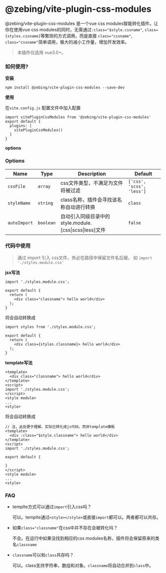 # @zebing/vite-plugin-css-modules
@zebing/vite-plugin-css-modules 是一个vue css modules智能转化插件。让你在使用vue css modules的同时，无需通过`:class="$style.cssname"`, `class={styles.cssname}`等繁琐的方式调用，而是直接 `class="cssname"`, `class="cssname"`简单调用，极大的减小工作量，增加开发效率。

> 本插件仅适用 vue3.0+。

### 如何使用?
**安装**
```
npm install @zebing/vite-plugin-css-modules --save-dev
```
**使用**

在```vite.config.js``` 配置文件中加入配置
```
import vitePluginCssModules from '@zebing/vite-plugin-css-modules'
export default {
  plugins: [
    vitePluginCssModules()
  ]
}
```

**options**
### Options

|Name|Type|Description|Default|
|---|---|---|---|
|`cssFile`|`array`| css文件类型，不满足为文件将被过滤 |`['css', 'scss', 'less']`|
|`styleName`|`string`| class名称，插件会寻找该名称自动进行转换 |`class`|
|`autoImport`|`boolean`| 自动引入同级目录中的style.module.[css\|scss\|less]文件 | `false` |

### 代码中使用
> 通过 import 引入 css文件，务必在路径中保留文件名后缀， 如 `import './styles.module.css'`

**jsx写法**
```
import './styles.module.css';

export default {
  return (
    <div class="classname"> hello world</div>
  );
}
```
将会自动转换成
```
import styles from './styles.module.css';

export default {
  return (
    <div class={styles.classname}> hello world</div>
  );
}
```

**template写法**
```
<template>
  <div class="classname"> hello world</div>
</template>
<script>
import './styles.module.css';
</script>
<style module>
...
<style>
```
将会自动转换成
```
// 注，此处便于理解，实际已转化成js代码，而非template模板
<template>
  <div :class="$style.classname"> hello world</div>
</template>
<script>
import './styles.module.css';

export default {

}
</script>
<style module>
...
<style>
```

### FAQ 
* templte方式可以通过`import`引入css吗？

  可以。templte通过`<style></style>`或直接`import`都可以。两者都可以共存。

* 如果`class="classname"`在css中并不存在会被转化吗？

  不会。在运行中如果没找到相应的css modules名称，插件将会保留原来的类名`classname`

* `classname`可以和`class`共存吗？

  可以。class支持字符串，数组和对象。`classname`将自动合并到`class`中。
